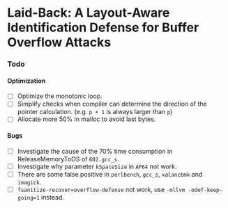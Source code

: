 # Laid-Back: A Layout-Aware Identification Defense for Buffer Overflow Attacks

### Todo

#### Optimization
- [ ] Optimize the monotonic loop.
- [ ] Simplify checks when compiler can determine the direction of the pointer calculation. (e.g. `p + 1` is always larger than `p`)
- [ ] Allocate more 50% in malloc to avoid last bytes.

#### Bugs

- [ ] Investigate the cause of the 70% time consumption in ReleaseMemoryToOS of `602.gcc_s`.
- [ ] Investigate why parameter `kSpaceSize` in `AP64` not work.
- [ ] There are some false positive in `perlbench`, `gcc_s`, `xalancbmk` and `imagick`.
- [ ] `fsanitize-recover=overflow-defense` not work, use `-mllvm -odef-keep-going=1` instead.
